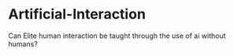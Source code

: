 # Artificial-Interaction

Can Elite human interaction be taught through the use of ai without humans?
